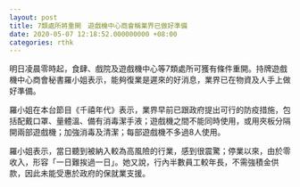 ```yaml
---
layout: post
title: 7類處所將重開　遊戲機中心商會稱業界已做好準備
date: 2020-05-07 12:18:52.000000000 +08:00
categories: rthk
---
```


明日凌晨零時起，食肆、戲院及遊戲機中心等7類處所可獲有條件重開。持牌遊戲機中心商會秘書羅小姐表示，能夠復業是遲來的好消息，業界已在物資及人手上做好準備。

羅小姐在本台節目《千禧年代》表示，業界早前已跟政府提出可行的防疫措施，包括配戴口罩、量體溫、備有消毒潔手液；遊戲機之間不能同時使用，或用夾板分隔開兩部遊戲機；加強消毒及清潔；每部遊戲機不多過8人使用。

羅小姐表示，當日聽到被納入較為高風險的行業，感到很震驚；停業以來，由於零收入，形容「一日難挨過一日」。她又說，行內半數員工較年長，不需強積金供款，因此未能受惠於政府的保就業支援。
